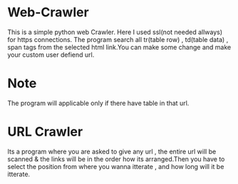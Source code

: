 # Web-Crawler
This is a simple python web Crawler. Here I used ssl(not needed allways) for https connections.
The program search all tr(table row) , td(table data) , span tags from the selected html link.You can make some change and 
make your custom user defiend url. 
# Note
 The program will applicable only if there have table in that url.
 
# URL Crawler
Its a program where you are asked to give any url , the entire url will be scanned & the links will be in the order
how its arranged.Then you have to select the position from where you wanna itterate , and how long will it be itterate.
 
